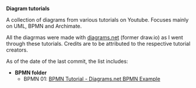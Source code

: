 **Diagram tutorials**

A collection of diagrams from various tutorials on Youtube. Focuses mainly on UML, BPMN and Archimate.

All the diagrmas were made with [diagrams.net](https://github.com/jgraph/drawio) (former draw.io) as I went through these tutorials. Credits are to be attributed to the respective tutorial creators.

As of the date of the last commit, the list includes:

- **BPMN folder**
    + BPMN 01: [BPMN Tutorial - Diagrams.net BPMN Example](https://youtu.be/_MzTijsoSe8)